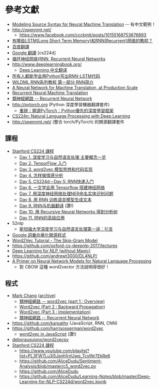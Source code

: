 # 參考文獻

* [Modeling Source Syntax for Neural Machine Translation](http://www.zptu.net/papers/acl2017_source_syntax.pdf) -- 有中文範例！
* <http://opennmt.net/>
    * <https://www.facebook.com/ccckmit/posts/10155168753676893>
* [有哪些LSTM(Long Short Term Memory)和RNN(Recurrent)网络的教程？](https://www.zhihu.com/question/29411132)
* [百度翻譯](https://fanyi.baidu.com/)
* [Google 翻譯](https://translate.google.com.tw/?hl=zh-TW)
[cs224d]
* [循环神经网络(RNN, Recurrent Neural Networks](http://blog.csdn.net/heyongluoyao8/article/details/48636251)
* <http://www.deeplearningbook.org/>
    * [Deep Learning 中文翻译](https://github.com/exacity/deeplearningbook-chinese)
* [所有人都能学会用Python写出RNN-LSTM代码](http://magicly.me/2017/03/09/iamtrask-anyone-can-code-lstm/)
* [WILDML RNN系列教程 第一部分 RNN简介](http://friskit.me/2016/10/09/translation-wildml-recurrent-neural-networks-tutorial-part-1-introduction-to-rnns/)
* [A Neural Network for Machine Translation, at Production Scale](https://research.googleblog.com/2016/09/a-neural-network-for-machine.html)
* [Recurrent Neural Machine Translation](https://arxiv.org/pdf/1607.08725.pdf)
* [類神經網路 -- Recurrent Neural Network](http://cpmarkchang.logdown.com/posts/278457-neural-network-recurrent-neural-network)
* <http://pytorch.org> (Python 深度學習機器翻譯套件)
    * [重磅｜開源PyTorch：Python優先的深度學習框架](https://kknews.cc/zh-tw/tech/38rvqay.html)
* [CS224n: Natural Language Processing with Deep Learning](http://web.stanford.edu/class/cs224n/)
* <http://opennmt.net/> (整合 torch/PyTorch) 的開源翻譯套件


## 課程

* [Stanford CS224 課程](http://web.stanford.edu/class/cs224n/syllabus.html)
    * [Day 1. 深度学习与自然语言处理 主要概念一览](http://www.jianshu.com/p/6993edef96e4)
    * [Day 2. TensorFlow 入门](http://www.jianshu.com/p/6766fbcd43b9)
    * [Day 3. word2vec 模型思想和代码实现](http://www.jianshu.com/p/86134284fa14)
    * [Day 4. 怎样做情感分析](http://www.jianshu.com/p/1909031bb1f2)
    * [Day 5. CS224d－Day 5: RNN快速入门](http://www.jianshu.com/p/bf9ddfb21b07)
    * [Day 6. 一文学会用 Tensorflow 搭建神经网络](http://www.jianshu.com/p/e112012a4b2d)
    * [Day 7. 用深度神经网络处理NER命名实体识别问题](http://www.jianshu.com/p/581832f2c458)
    * [Day 8. 用 RNN 训练语言模型生成文本](http://www.jianshu.com/p/b4c5ff7c450f)
    * [Day 9. RNN与机器翻译](http://lib.csdn.net/article/90/63648?knId=1829) (讚!)
    * [Day 10. 用 Recursive Neural Networks 得到分析树](http://www.jianshu.com/p/403665b55cd4)
    * [Day 11. RNN的高级应用](http://www.jianshu.com/p/0e840f92b532)
* 52nlp
    * [斯坦福大学深度学习与自然语言处理第一讲：引言](http://www.52nlp.cn/%E6%96%AF%E5%9D%A6%E7%A6%8F%E5%A4%A7%E5%AD%A6%E6%B7%B1%E5%BA%A6%E5%AD%A6%E4%B9%A0%E4%B8%8E%E8%87%AA%E7%84%B6%E8%AF%AD%E8%A8%80%E5%A4%84%E7%90%86%E7%AC%AC%E4%B8%80%E8%AE%B2%E5%BC%95%E8%A8%80)
* [Google 詞彙向量化開源程式](https://github.com/burness/word2vec)
* [Word2Vec Tutorial - The Skip-Gram Model](http://mccormickml.com/2016/04/19/word2vec-tutorial-the-skip-gram-model/)
* <https://github.com/oxford-cs-deepnlp-2017/lectures>
* [Deep Learning for NLP (without Magic)](http://lxmls.it.pt/2014/socher-lxmls.pdf)
* <https://github.com/andrewt3000/DL4NLP/>
* [A Primer on Neural Network Models for Natural Language Processing](http://u.cs.biu.ac.il/~yogo/nnlp.pdf)
    * 對 CBOW 這種 word2vector 方法說明得很好！

## 程式

* [Mark Chang](https://ckmarkoh.github.io/) [(archive)](https://ckmarkoh.github.io/blog/archives/)
    * [類神經網路 -- word2vec (part 1 : Overview)](http://cpmarkchang.logdown.com/posts/773062-neural-network-word2vec-part-1-overview)
    * [Word2vec (Part 2 : Backward Propagation)](https://ckmarkoh.github.io/blog/2016/07/12/-word2vec-neural-networks-part-2-backward-propagation/)
    * [Word2vec (Part 3 : Implementation)](https://ckmarkoh.github.io/blog/2016/08/29/neural-network-word2vec-part-3-implementation/)
    * [類神經網路 -- Recurrent Neural Network](http://cpmarkchang.logdown.com/posts/278457-neural-network-recurrent-neural-network)
* <https://github.com/karpathy> (JavaScript, RNN, CNN)
* <https://github.com/harrisosserman/word2vec>
    * [word2vec in JavaScript](http://harrisosserman.com/post/word2vec-in-javascript) (讚!)
* [deborausujono/word2vecpy](https://github.com/deborausujono/word2vecpy)
* [Stanford CS224 課程](http://web.stanford.edu/class/cs224n/syllabus.html)
    * <https://www.youtube.com/playlist?list=PL3FW7Lu3i5Jsnh1rnUwq_TcylNr7EkRe6>
    * <https://github.com/AliceDudu/Sentiment-Analysis/blob/master/c5_word2vec.py>
    * <https://github.com/AliceDudu>
    * <https://github.com/AliceDudu/Learning-Notes/blob/master/Deep-Learning-for-NLP-CS224d/word2vec.ipynb>


